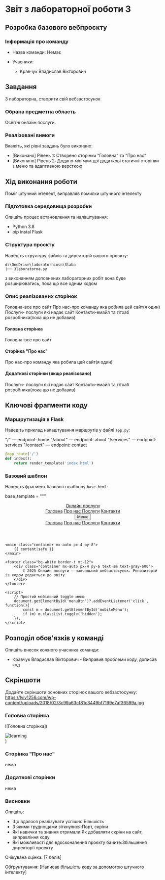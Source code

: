 # Звіт з лабораторної роботи 3

## Розробка базового вебпроєкту

### Інформація про команду
- Назва команди: Немає

- Учасники:
  - Кравчук Владислав Вікторович

## Завдання
3 лабораторна, створити свій вебзастосунок

### Обрана предметна область

Освітні онлайн послуги.

### Реалізовані вимоги

Вкажіть, які рівні завдань було виконано:

- [Виконано] Рівень 1: Створено сторінки "Головна" та "Про нас"
- [Виконано] Рівень 2: Додано мінімум дві додаткові статичні сторінки з меню та адаптивною версткою

## Хід виконання роботи
Поміг штучний інтелект, виправляв помилки штучного інтелекту

### Підготовка середовища розробки

Опишіть процес встановлення та налаштування:

- Python 3.8
- pip instal Flask

### Структура проєкту

Наведіть структуру файлів та директорій вашого проєкту:

```
d:\OneDrive\ladoratorniosn\3laba
├── 3laboratorna.py
```
з виконанням доповнених лабораторних робіт вона буде розширюватись, пока що все одним кодом

### Опис реалізованих сторінок
Головна-все про сайт
Про нас-про команду яка робила цей сайт(я один)
Послуги- послуги які надає сайт
Контакти-емайл та гітхаб розробника(пока що не добавив)
#### Головна сторінка

Головна-все про сайт

#### Сторінка "Про нас"

Про нас-про команду яка робила цей сайт(я один)

#### Додаткові сторінки (якщо реалізовано)

Послуги- послуги які надає сайт
Контакти-емайл та гітхаб розробника(пока що не добавив)

## Ключові фрагменти коду

### Маршрутизація в Flask

Наведіть приклад налаштування маршрутів у файлі `app.py`:

"/" — endpoint: home
"/about" — endpoint: about
"/services" — endpoint: services
"/contact" — endpoint: contact

```python
@app.route('/')
def index():
    return render_template('index.html')
```

### Базовий шаблон

Наведіть фрагмент базового шаблону `base.html`:

base_template = """
<!doctype html>
<html lang="uk">
<head>
    <meta charset="utf-8">
    <meta name="viewport" content="width=device-width,initial-scale=1">
    <script src="https://cdn.tailwindcss.com"></script>
    <title>{{ title }} — Проєкт</title>
</head>
<body class="min-h-screen bg-gray-50 text-gray-800">
    <header class="bg-white shadow">
        <div class="container mx-auto px-4 py-4 flex items-center justify-between">
            <a href="{{ url_for('home') }}" class="text-xl font-semibold">Онлайн послуги</a>
            <nav class="hidden md:flex space-x-4">
                <a href="{{ url_for('home') }}" class="px-3 py-2 rounded {{ 'bg-gray-200' if active=='home' else 'hover:bg-gray-100' }}">Головна</a>
                <a href="{{ url_for('about') }}" class="px-3 py-2 rounded {{ 'bg-gray-200' if active=='about' else 'hover:bg-gray-100' }}">Про нас</a>
                <a href="{{ url_for('services') }}" class="px-3 py-2 rounded {{ 'bg-gray-200' if active=='services' else 'hover:bg-gray-100' }}">Послуги</a>
                <a href="{{ url_for('contact') }}" class="px-3 py-2 rounded {{ 'bg-gray-200' if active=='contact' else 'hover:bg-gray-100' }}">Контакти</a>
            </nav>
            <div class="md:hidden">
                <button id="menuBtn" class="p-2 rounded bg-gray-100">Меню</button>
            </div>
        </div>
        <div id="mobileMenu" class="md:hidden hidden bg-white border-t">
            <div class="px-4 py-2 flex flex-col">
                <a href="{{ url_for('home') }}" class="py-2 {{ 'font-semibold' if active=='home' else '' }}">Головна</a>
                <a href="{{ url_for('about') }}" class="py-2 {{ 'font-semibold' if active=='about' else '' }}">Про нас</a>
                <a href="{{ url_for('services') }}" class="py-2 {{ 'font-semibold' if active=='services' else '' }}">Послуги</a>
                <a href="{{ url_for('contact') }}" class="py-2 {{ 'font-semibold' if active=='contact' else '' }}">Контакти</a>
            </div>
        </div>
    </header>

    <main class="container mx-auto px-4 py-8">
        {{ content|safe }}
    </main>

    <footer class="bg-white border-t mt-12">
        <div class="container mx-auto px-4 py-6 text-sm text-gray-600">
            © 2025 Онлайн послуги — навчальний вебзастосунок. Репозиторій із кодом додається до звіту.
        </div>
    </footer>

    <script>
        // Простий мобільний toggle меню
        document.getElementById('menuBtn')?.addEventListener('click', function(){
            const m = document.getElementById('mobileMenu');
            if (m) m.classList.toggle('hidden');
        });
    </script>
</body>
</html>

## Розподіл обов'язків у команді

Опишіть внесок кожного учасника команди:

- Кравчук Владислав Вікторович - Виправив проблеми коду, дописав код

## Скріншоти

Додайте скріншоти основних сторінок вашого вебзастосунку:
https://lviv1256.com/wp-content/uploads/2018/02/3c99a63cf81c3449bf7199e7af36599a.jpg

### Головна сторінка

![Головна сторінка](<div class="bg-gradient-to-br from-blue-50 to-white p-6 rounded shadow">
                <img src="https://lviv1256.com/wp-content/uploads/2018/02/3c99a63cf81c3449bf7199e7af36599a.jpg" alt="learning" class="w-full rounded">
            </div>)

### Сторінка "Про нас"

нема

### Додаткові сторінки

нема


### Висновки

Опишіть:

- Що вдалося реалізувати успішно:Більшість
- З якими труднощами зіткнулися:Порт, скріни
- Які навички та знання отримали:Як добавляти скріни на сайт, виправління коду
- Які можливості для вдосконалення проєкту бачите:Збільшення директорії проекту

Очікувана оцінка: [7 балів]

Обґрунтування: [Написав більшість коду за допомогою штучного інтелекту]
